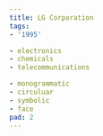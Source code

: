 ```yaml
---
title: LG Corporation
tags:
- '1995'

- electronics
- chemicals
- telecommunications

- monogrammatic
- circuluar
- symbolic
- face
pad: 2
---
```


